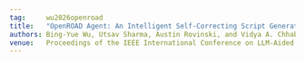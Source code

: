 ```yaml
---
tag:     wu2026openroad
title:   "OpenROAD Agent: An Intelligent Self-Correcting Script Generator for OpenROAD"
authors: Bing-Yue Wu, Utsav Sharma, Austin Rovinski, and Vidya A. Chhabria
venue:   Proceedings of the IEEE International Conference on LLM-Aided Design (LAD ’25)
---
```

